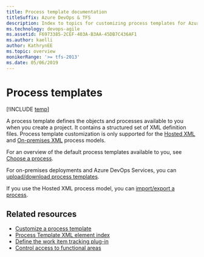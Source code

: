 ```yaml
---
title: Process template documentation
titleSuffix: Azure DevOps & TFS   
description: Index to topics for customizing process templates for Azure DevOps & Team Foundation Server 
ms.technology: devops-agile
ms.assetid: F6973385-2CEF-403A-B3AA-45DB7C436AF1
ms.author: kaelli
author: KathrynEE
ms.topic: overview
monikerRange: '>= tfs-2013'
ms.date: 05/06/2019
---
```


# Process templates

[!INCLUDE [temp](../../includes/version-vsts-tfs-all-versions.md)]

A process template defines the objects and processes available to you when you create a project. It contains a structured set of XML definition files. Process template customization is only supported for the [Hosted XML](../../organizations/settings/work/hosted-xml-process-model.md) and [On-premises XML](../on-premises-xml-process-model.md) process models.

For an overview of the default process templates available to you, see [Choose a process](/azure/devops/boards/work-items/guidance/choose-process?toc=/azure/devops/reference/toc.json&bc=/azure/devops/reference//breadcrumb/toc.json).

For on-premises deployments and Azure DevOps Services, you can [upload/download process templates](../../boards/work-items/guidance/manage-process-templates.md?toc=/azure/devops/reference/toc.json&bc=/azure/devops/reference/breadcrumb/toc.json).

If you use the Hosted XML process model, you can [import/export a process](../../organizations/settings/work/import-process/import-process.md?toc=/azure/devops/reference/toc.json&bc=/azure/devops/reference/breadcrumb/toc.json).

## Related resources

* [Customize a process template](customize-process.md)
* [Process Template XML element index](process-template-plug-ins-xml-elements-index.md)
* [Define the work item tracking plug-in](define-objects-track-work-items-plug-in.md)
* [Control access to functional areas](control-access-to-functional-areas.md)
